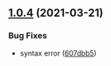## [1.0.4](https://github.com/daylesalmon/gh-action-test-repo/compare/v1.0.3...v1.0.4) (2021-03-21)


### Bug Fixes

* syntax error ([607dbb5](https://github.com/daylesalmon/gh-action-test-repo/commit/607dbb5cea1ebd99aad4ff1b09ba9738fdbe6a6d))
